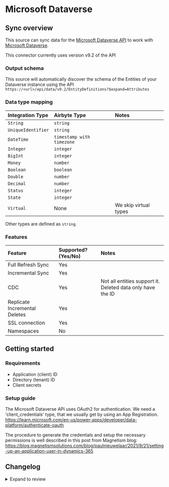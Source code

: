 # Microsoft Dataverse

## Sync overview

This source can sync data for the [Microsoft Dataverse API](https://learn.microsoft.com/en-us/power-apps/developer/data-platform/webapi/overview) to work with [Microsoft Dataverse](https://learn.microsoft.com/en-us/power-apps/developer/data-platform/overview).

This connector currently uses version v9.2 of the API

### Output schema

This source will automatically discover the schema of the Entities of your Dataverse instance using the API
`https://<url>/api/data/v9.2/EntityDefinitions?$expand=Attributes`

### Data type mapping

| Integration Type   | Airbyte Type              | Notes                 |
| :----------------- | :------------------------ | :-------------------- |
| `String`           | `string`                  |                       |
| `UniqueIdentifier` | `string`                  |                       |
| `DateTime`         | `timestamp with timezone` |                       |
| `Integer`          | `integer`                 |                       |
| `BigInt`           | `integer`                 |                       |
| `Money`            | `number`                  |                       |
| `Boolean`          | `boolean`                 |                       |
| `Double`           | `number`                  |                       |
| `Decimal`          | `number`                  |                       |
| `Status`           | `integer`                 |                       |
| `State`            | `integer`                 |                       |
| `Virtual`          | None                      | We skip virtual types |

Other types are defined as `string`.

### Features

| Feature                       | Supported?\(Yes/No\) | Notes                                                      |
| :---------------------------- | :------------------- | :--------------------------------------------------------- |
| Full Refresh Sync             | Yes                  |                                                            |
| Incremental Sync              | Yes                  |                                                            |
| CDC                           | Yes                  | Not all entities support it. Deleted data only have the ID |
| Replicate Incremental Deletes | Yes                  |                                                            |
| SSL connection                | Yes                  |                                                            |
| Namespaces                    | No                   |                                                            |

## Getting started

### Requirements

- Application \(client\) ID
- Directory \(tenant\) ID
- Client secrets

### Setup guide

The Microsoft Dataverse API uses OAuth2 for authentication. We need a 'client_credentials' type, that we usually get by using an App Registration.
https://learn.microsoft.com/en-us/power-apps/developer/data-platform/authenticate-oauth

The procedure to generate the credentials and setup the necessary permissions is well described in this post from Magnetism blog:
https://blog.magnetismsolutions.com/blog/paulnieuwelaar/2021/9/21/setting-up-an-application-user-in-dynamics-365

## Changelog

<details>
  <summary>Expand to review</summary>

| Version | Date       | Pull Request                                             | Subject                                                                                |
| :------ | :--------- | :------------------------------------------------------- | :------------------------------------------------------------------------------------- |
| 0.1.6 | 2024-06-25 | [40340](https://github.com/airbytehq/airbyte/pull/40340) | Update dependencies |
| 0.1.5 | 2024-06-21 | [39931](https://github.com/airbytehq/airbyte/pull/39931) | Update dependencies |
| 0.1.4 | 2024-06-06 | [39265](https://github.com/airbytehq/airbyte/pull/39265) | [autopull] Upgrade base image to v1.2.2 |
| 0.1.3 | 2024-05-20 | [38397](https://github.com/airbytehq/airbyte/pull/38397) | [autopull] base image + poetry + up_to_date |
| 0.1.2 | 2023-08-24 | [29732](https://github.com/airbytehq/airbyte/pull/29732) | 🐛 Source Microsoft Dataverse: Adjust source_default_cursor when modifiedon not exists |
| 0.1.1 | 2023-03-16 | [22805](https://github.com/airbytehq/airbyte/pull/22805) | Fixed deduped cursor field value update |
| 0.1.0 | 2022-11-14 | [18646](https://github.com/airbytehq/airbyte/pull/18646) | 🎉 New Source: Microsoft Dataverse [python cdk] |

</details>
